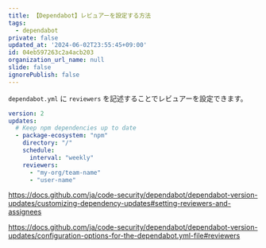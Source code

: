 ```yaml
---
title: 【Dependabot】レビュアーを設定する方法
tags:
  - dependabot
private: false
updated_at: '2024-06-02T23:55:45+09:00'
id: 04eb597263c2a4acb203
organization_url_name: null
slide: false
ignorePublish: false
---
```

`dependabot.yml` に `reviewers` を記述することでレビュアーを設定できます。

```yml:dependabot.yml
version: 2
updates:
  # Keep npm dependencies up to date
  - package-ecosystem: "npm"
    directory: "/"
    schedule:
      interval: "weekly"
    reviewers:
      - "my-org/team-name"
      - "user-name"

```

https://docs.github.com/ja/code-security/dependabot/dependabot-version-updates/customizing-dependency-updates#setting-reviewers-and-assignees

https://docs.github.com/ja/code-security/dependabot/dependabot-version-updates/configuration-options-for-the-dependabot.yml-file#reviewers
